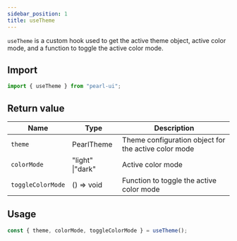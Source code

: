 ```yaml
---
sidebar_position: 1
title: useTheme
---
```


`useTheme` is a custom hook used to get the active theme object, active color mode, and a function to toggle the active color mode.

## Import

```js
import { useTheme } from "pearl-ui";
```

## Return value

| Name              | Type                    | Description                                          |
| ----------------- | ----------------------- | ---------------------------------------------------- |
| `theme`           | <t>PearlTheme</t>       | Theme configuration object for the active color mode |
| `colorMode`       | <t>"light" \|"dark"</t> | Active color mode                                    |
| `toggleColorMode` | <t>() => void</t>       | Function to toggle the active color mode             |

## Usage

```js
const { theme, colorMode, toggleColorMode } = useTheme();
```
